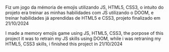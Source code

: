<p>Fiz um jogo da mémoria de emojis utilizando JS, HTML5, CSS3, o intuito do projeto era treinar as minhas habilidades com JS utilizando o DOOM, e treinar habilidades já aprendidas de HTML5 e CSS3, projeto finalizado em 21/10/2024</p>
<p>I made a memory emojis game using JS, HTML5, CSS3, the porpose of this project it was to retrain my JS skills using DOOM, while i was retraning my HTML5, CSS3 skills, i finished this project in 21/10/2024</p>

